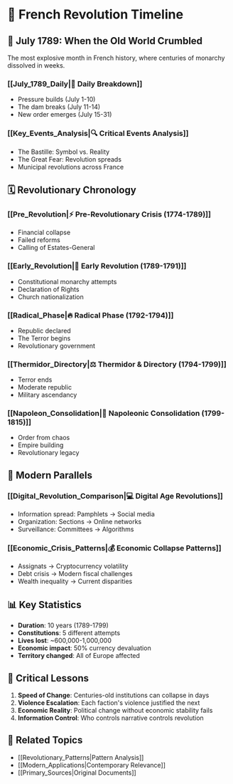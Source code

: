 # 📅 French Revolution Timeline

## 🌅 July 1789: When the Old World Crumbled

The most explosive month in French history, where centuries of monarchy dissolved in weeks.

### [[July_1789_Daily|📆 Daily Breakdown]]
- Pressure builds (July 1-10)
- The dam breaks (July 11-14)
- New order emerges (July 15-31)

### [[Key_Events_Analysis|🔍 Critical Events Analysis]]
- The Bastille: Symbol vs. Reality
- The Great Fear: Revolution spreads
- Municipal revolutions across France

## 🗓️ Revolutionary Chronology

### [[Pre_Revolution|⚡ Pre-Revolutionary Crisis (1774-1789)]]
- Financial collapse
- Failed reforms
- Calling of Estates-General

### [[Early_Revolution|🌱 Early Revolution (1789-1791)]]
- Constitutional monarchy attempts
- Declaration of Rights
- Church nationalization

### [[Radical_Phase|🔥 Radical Phase (1792-1794)]]
- Republic declared
- The Terror begins
- Revolutionary government

### [[Thermidor_Directory|⚖️ Thermidor & Directory (1794-1799)]]
- Terror ends
- Moderate republic
- Military ascendancy

### [[Napoleon_Consolidation|👑 Napoleonic Consolidation (1799-1815)]]
- Order from chaos
- Empire building
- Revolutionary legacy

## 🔄 Modern Parallels

### [[Digital_Revolution_Comparison|💻 Digital Age Revolutions]]
- Information spread: Pamphlets → Social media
- Organization: Sections → Online networks
- Surveillance: Committees → Algorithms

### [[Economic_Crisis_Patterns|💰 Economic Collapse Patterns]]
- Assignats → Cryptocurrency volatility
- Debt crisis → Modern fiscal challenges
- Wealth inequality → Current disparities

## 📊 Key Statistics

- **Duration**: 10 years (1789-1799)
- **Constitutions**: 5 different attempts
- **Lives lost**: ~600,000-1,000,000
- **Economic impact**: 50% currency devaluation
- **Territory changed**: All of Europe affected

## 🎯 Critical Lessons

1. **Speed of Change**: Centuries-old institutions can collapse in days
2. **Violence Escalation**: Each faction's violence justified the next
3. **Economic Reality**: Political change without economic stability fails
4. **Information Control**: Who controls narrative controls revolution

## 🔗 Related Topics

- [[Revolutionary_Patterns|Pattern Analysis]]
- [[Modern_Applications|Contemporary Relevance]]
- [[Primary_Sources|Original Documents]]